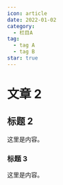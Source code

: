 ```yaml
---
icon: article
date: 2022-01-02
category:
  - 栏目A
tag:
  - tag A
  - tag B
star: true
---
```


# 文章 2

## 标题 2

这里是内容。

### 标题 3

这里是内容。
